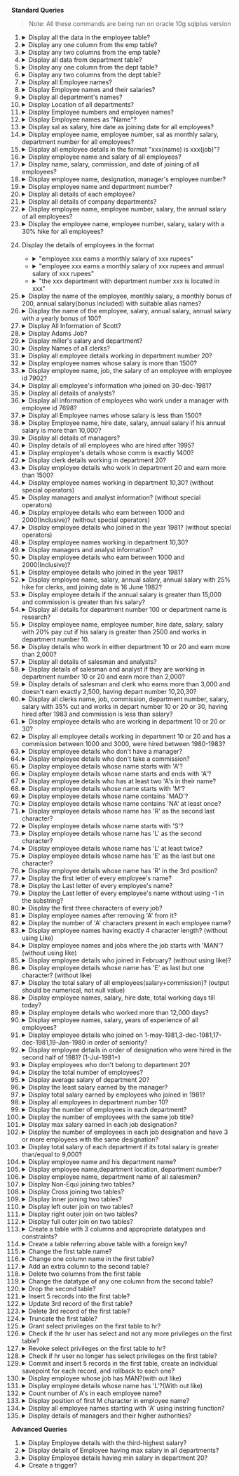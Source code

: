 **Standard Queries**

> Note: All these commands are being run on oracle 10g sqlplus version

1.  <details>
    <summary>
        Display all the data in the employee table?
    </summary>
    <img src="./img/Queries/1.png" alt="1st Ans">
    </details>

1.  <details>
    <summary>
        Display any one column from the emp table?
    </summary>
    <img src="./img/Queries/2.png" alt="2nd Ans">
    </details>

1.  <details>
    <summary>
        Display any two columns from the emp table?
    </summary>
    <img src="./img/Queries/3.png" alt="3rd Ans">
    </details>

1.  <details>
    <summary>
        Display all data from department table?
    </summary>
    <img src="./img/Queries/4.png" alt="4th Ans">
    </details>

1.  <details>
    <summary>
        Display any one column from the dept table?
    </summary>
    <img src="./img/Queries/5.png" alt="5th Ans">
    </details>

1.  <details>
    <summary>
        Display any two columns from the dept table?
    </summary>
    <img src="./img/Queries/6.png" alt="6th Ans">
    </details>

1.  <details>
    <summary>
        Display all Employee names?
    </summary>
    <img src="./img/Queries/7.png" alt="7th Ans">
    </details>

1.  <details>
    <summary>
        Display Employee names and their salaries?
    </summary>
    <img src="./img/Queries/8.png" alt="8th Ans">
    </details>

1.  <details>
    <summary>
        Display all department's names?
    </summary>
    <img src="./img/Queries/9.png" alt="9th Ans">
    </details>

1.  <details>
    <summary>
        Display Location of all departments?
    </summary>
    <img src="./img/Queries/10.png" alt="10th Ans">
    </details>

1.  <details>
    <summary>
        Display Employee numbers and employee names?
    </summary>
    <img src="./img/Queries/11.png" alt="11th Ans">
    </details>

1.  <details>
    <summary>
        Display Employee names as "Name"?
    </summary>
    <img src="./img/Queries/12.png" alt="12th Ans">
    </details>

1.  <details>
    <summary>
        Display sal as salary, hire date as joining date for all employees?
    </summary>
    <img src="./img/Queries/13.png" alt="13th Ans">
    </details>

1.  <details>
    <summary>
        Display employee name, employee number, sal as monthly salary, department number for all employees?
    </summary>
    <img src="./img/Queries/14.png" alt="14th Ans">
    </details>

1.  <details>
    <summary>
        Display all employee details in the format "xxx(name) is xxx(job)"?
    </summary>
    <img src="./img/Queries/15.png" alt="15th Ans">
    </details>

1.  <details>
    <summary>
        Display employee name and salary of all employees?
    </summary>
    <img src="./img/Queries/16.png" alt="16th Ans">
    </details>

1.  <details>
    <summary>
        Display name, salary, commission, and date of joining of all employees?
    </summary>
    <img src="./img/Queries/17.png" alt="17th Ans">
    </details>

1.  <details>
    <summary>
        Display employee name, designation, manager's employee number?
    </summary>
    <img src="./img/Queries/18.png" alt="18th Ans">
    </details>

1.  <details>
    <summary>
        Display employee name and department number?
    </summary>
    <img src="./img/Queries/19.png" alt="19th Ans">
    </details>

1.  <details>
    <summary>
        Display all details of each employee?
    </summary>
    <img src="./img/Queries/20.png" alt="20th Ans">
    </details>

1.  <details>
    <summary>
        Display all details of company departments?
    </summary>
    <img src="./img/Queries/21.png" alt="21st Ans">
    </details>

1.  <details>
    <summary>
        Display employee name, employee number, salary, the annual salary of all employees?
    </summary>
    <img src="./img/Queries/22.png" alt="22nd Ans">
    </details>

1.  <details>
    <summary>
        Display the employee name, employee number, salary, salary with a 30% hike for all employees?
    </summary>
    <img src="./img/Queries/23.png" alt="23rd Ans">
    </details>

1.  Display the details of employees in the format

    -   <details>
        <summary>
            "employee xxx earns a monthly salary of xxx rupees"
        </summary>
        <img src="./img/Queries/24-A.png" alt="24th Ans">
        </details>

    -   <details>
        <summary>
            "employee xxx earns a monthly salary of xxx rupees and annual salary of xxx rupees"
        </summary>
        <img src="./img/Queries/24-B.png" alt="24th Ans">
        </details>

    -   <details>
        <summary>
            "the xxx department with department number xxx is located in xxx"
        </summary>
        <img src="./img/Queries/24-C.png" alt="24th Ans">
        </details>

1.  <details>
    <summary>
        Display the name of the employee, monthly salary, a monthly bonus of 200, annual salary(bonus included) with suitable alias names?
    </summary>
    <img src="./img/Queries/25.png" alt="25th Ans">
    </details>

1.  <details>
    <summary>
        Display the name of the employee, salary, annual salary, annual salary with a yearly bonus of 100?
    </summary>
    <img src="./img/Queries/26.png" alt="26th Ans">
    </details>

1.  <details>
    <summary>
        Display All Information of Scott?
    </summary>
    <img src="./img/Queries/27.png" alt="27th Ans">
    </details>

1.  <details>
    <summary>
        Display Adams Job?
    </summary>
    <img src="./img/Queries/28.png" alt="28th Ans">
    </details>

1.  <details>
    <summary>
        Display miller's salary and department?
    </summary>
    <img src="./img/Queries/29.png" alt="29th Ans">
    </details>

1.  <details>
    <summary>
        Display Names of all clerks?
    </summary>
    <img src="./img/Queries/30.png" alt="30th Ans">
    </details>

1.  <details>
    <summary>
        Display all employee details working in department number 20?
    </summary>
    <img src="./img/Queries/31.png" alt="31st Ans">
    </details>

1.  <details>
    <summary>
        Display employee names whose salary is more than 1500?
    </summary>
    <img src="./img/Queries/32.png" alt="32nd Ans">
    </details>

1.  <details>
    <summary>
        Display employee name, job, the salary of an employee with employee id 7902?
    </summary>
    <img src="./img/Queries/33.png" alt="33rd Ans">
    </details>

1.  <details>
    <summary>
        Display all employee's information who joined on 30-dec-1981?
    </summary>
    <img src="./img/Queries/34.png" alt="34th Ans">
    </details>

1.  <details>
    <summary>
        Display all details of analysts?
    </summary>
    <img src="./img/Queries/35.png" alt="35th Ans">
    </details>

1.  <details>
    <summary>
        Display all information of employees who work under a manager with employee id 7698?
    </summary>
    <img src="./img/Queries/36.png" alt="36th Ans">
    </details>

1.  <details>
    <summary>
        Display all Employee names whose salary is less than 1500?
    </summary>
    <img src="./img/Queries/37.png" alt="37th Ans">
    </details>

1.  <details>
    <summary>
        Display Employee name, hire date, salary, annual salary if his annual salary is more than 10,000?
    </summary>
    <img src="./img/Queries/38.png" alt="38th Ans">
    </details>

1.  <details>
    <summary>
        Display all details of managers?
    </summary>
    <img src="./img/Queries/39.png" alt="39th Ans">
    </details>

1.  <details>
    <summary>
        Display details of all employees who are hired after 1995?
    </summary>
    <img src="./img/Queries/40.png" alt="40th Ans">
    </details>

1.  <details>
    <summary>
        Display employee's details whose comm is exactly 1400?
    </summary>
    <img src="./img/Queries/41.png" alt="41st Ans">
    </details>

1.  <details>
    <summary>
        Display clerk details working in department 20?
    </summary>
    <img src="./img/Queries/42.png" alt="42nd Ans">
    </details>

1.  <details>
    <summary>
        Display employee details who work in department 20 and earn more than 1500?
    </summary>
    <img src="./img/Queries/43.png" alt="43rd Ans">
    </details>

1.  <details>
    <summary>
        Display employee names working in department 10,30? (without special operators)
    </summary>
    <img src="./img/Queries/44.png" alt="44th Ans">
    </details>

1.  <details>
    <summary>
        Display managers and analyst information? (without special operators)
    </summary>
    <img src="./img/Queries/45.png" alt="45th Ans">
    </details>

1.  <details>
    <summary>
        Display employee details who earn between 1000 and 2000(Inclusive)? (without special operators)
    </summary>
    <img src="./img/Queries/46.png" alt="46th Ans">
    </details>

1.  <details>
    <summary>
        Display employee details who joined in the year 1981? (without special operators)
    </summary>
    <img src="./img/Queries/47.png" alt="47th Ans">
    </details>

1.  <details>
    <summary>
        Display employee names working in department 10,30?
    </summary>
    <img src="./img/Queries/48.png" alt="48th Ans">
    </details>

1.  <details>
    <summary>
        Display managers and analyst information?
    </summary>
    <img src="./img/Queries/49.png" alt="49th Ans">
    </details>

1.  <details>
    <summary>
        Display employee details who earn between 1000 and 2000(Inclusive)?
    </summary>
    <img src="./img/Queries/50.png" alt="50th Ans">
    </details>

1.  <details>
    <summary>
        Display employee details who joined in the year 1981?
    </summary>
    <img src="./img/Queries/51.png" alt="51st Ans">
    </details>

1.  <details>
    <summary>
        Display employee name, salary, annual salary, annual salary with 25% hike for clerks, and joining date is 16 June 1982?
    </summary>
    <img src="./img/Queries/52.png" alt="52nd Ans">
    </details>

1.  <details>
    <summary>
        Display employee details if the annual salary is greater than 15,000 and commission is greater than his salary?
    </summary>
    <img src="./img/Queries/53.png" alt="53rd Ans">
    </details>

1.  <details>
    <summary>
        Display all details for department number 100 or department name is research?
    </summary>
    <img src="./img/Queries/54.png" alt="54th Ans">
    </details>

1.  <details>
    <summary>
        Display employee name, employee number, hire date, salary, salary with 20% pay cut if his salary is greater than 2500 and works in department number 10.
    </summary>
    <img src="./img/Queries/55.png" alt="55th Ans">
    </details>

1.  <details>
    <summary>
        Display details who work in either department 10 or 20 and earn more than 2,000?
    </summary>
    <img src="./img/Queries/56.png" alt="56th Ans">
    </details>

1.  <details>
    <summary>
        Display all details of salesman and analysts?
    </summary>
    <img src="./img/Queries/57.png" alt="57th Ans">
    </details>

1.  <details>
    <summary>
        Display details of salesman and analyst if they are working in department number 10 or 20 and earn more than 2,000?
    </summary>
    <img src="./img/Queries/58.png" alt="58th Ans">
    </details>

1.  <details>
    <summary>
        Display details of salesman and clerk who earns more than 3,000 and doesn't earn exactly 2,500, having depart number 10,20,30?
    </summary>
    <img src="./img/Queries/59.png" alt="59th Ans">
    </details>

1.  <details>
    <summary>
        Display all clerks name, job, commission, department number, salary, salary with 35% cut and works in depart number 10 or 20 or 30, having hired after 1983 and commission is less than salary?
    </summary>
    <img src="./img/Queries/60.png" alt="60th Ans">
    </details>

1.  <details>
    <summary>
        Display employee details who are working in department 10 or 20 or 30?
    </summary>
    <img src="./img/Queries/61.png" alt="61st Ans">
    </details>

1.  <details>
    <summary>
        Display all employee details working in department 10 or 20 and has a commission between 1000 and 3000, were hired between 1980-1983?
    </summary>
    <img src="./img/Queries/62.png" alt="62nd Ans">
    </details>

1.  <details>
    <summary>
        Display employee details who don't have a manager?
    </summary>
    <img src="./img/Queries/63.png" alt="63rd Ans">
    </details>

1.  <details>
    <summary>
        Display employee details who don't take a commission?
    </summary>
    <img src="./img/Queries/64.png" alt="64th Ans">
    </details>

1.  <details>
    <summary>
        Display employee details whose name starts with 'A'?
    </summary>
    <img src="./img/Queries/65.png" alt="65th Ans">
    </details>

1.  <details>
    <summary>
        Display employee details whose name starts and ends with 'A'?
    </summary>
    <img src="./img/Queries/66.png" alt="66th Ans">
    </details>

1.  <details>
    <summary>
        Display employee details who has at least two 'A's in their name?
    </summary>
    <img src="./img/Queries/67.png" alt="67th Ans">
    </details>

1.  <details>
    <summary>
        Display employee details whose name starts with 'M'?
    </summary>
    <img src="./img/Queries/68.png" alt="68th Ans">
    </details>

1.  <details>
    <summary>
        Display employee details whose name contains 'MAD'?
    </summary>
    <img src="./img/Queries/69.png" alt="69th Ans">
    </details>

1.  <details>
    <summary>
        Display employee details whose name contains 'NA' at least once?
    </summary>
    <img src="./img/Queries/70.png" alt="70th Ans">
    </details>

1.  <details>
    <summary>
        Display employee details whose name has 'R' as the second last character?
    </summary>
    <img src="./img/Queries/71.png" alt="71st Ans">
    </details>

1.  <details>
    <summary>
        Display employee details whose name starts with 'S'?
    </summary>
    <img src="./img/Queries/72.png" alt="72nd Ans">
    </details>

1.  <details>
    <summary>
        Display employee details whose name has 'L' as the second character?
    </summary>
    <img src="./img/Queries/73.png" alt="73rd Ans">
    </details>

1.  <details>
    <summary>
        Display employee details whose name has 'L' at least twice?
    </summary>
    <img src="./img/Queries/74.png" alt="74th Ans">
    </details>

1.  <details>
    <summary>
       Display employee details whose name has 'E' as the last but one character?
    </summary>
    <img src="./img/Queries/75.png" alt="75th Ans">
    </details>

1.  <details>
    <summary>
        Display employee details whose name has 'R' in the 3rd position?
    </summary>
    <img src="./img/Queries/76.png" alt="76th Ans">
    </details>

1.  <details>
    <summary>
        Display the first letter of every employee's name?
    </summary>
    <img src="./img/Queries/77.png" alt="77th Ans">
    </details>

1.  <details>
    <summary>
        Display the Last letter of every employee's name?
    </summary>
    <img src="./img/Queries/78.png" alt="78th Ans">
    </details>

1.  <details>
    <summary>
        Display the Last letter of every employee's name without using -1 in the substring?
    </summary>
    <img src="./img/Queries/79.png" alt="79th Ans">
    </details>

1.  <details>
    <summary>
        Display the first three characters of every job?
    </summary>
    <img src="./img/Queries/80.png" alt="80th Ans">
    </details>

1.  <details>
    <summary>
        Display employee names after removing 'A' from it?
    </summary>
    <img src="./img/Queries/81.png" alt="81st Ans">
    </details>

1.  <details>
    <summary>
        Display the number of 'A' characters present in each employee name?
    </summary>
    <img src="./img/Queries/82.png" alt="82nd Ans">
    </details>

1.  <details>
    <summary>
        Display employee names having exactly 4 character length? (without using Like)
    </summary>
    <img src="./img/Queries/83.png" alt="83rd Ans">
    </details>

1.  <details>
    <summary>
        Display employee names and jobs where the job starts with 'MAN'?(without using like)
    </summary>
    <img src="./img/Queries/84.png" alt="84th Ans">
    </details>

1.  <details>
    <summary>
        Display employee details who joined in February? (without using like)?
    </summary>
    <img src="./img/Queries/85.png" alt="85th Ans">
    </details>

1.  <details>
    <summary>
        Display employee details whose name has 'E' as last but one character? (without like)
    </summary>
    <img src="./img/Queries/86.png" alt="86th Ans">
    </details>

1.  <details>
    <summary>
        Display the total salary of all employees(salary+commission)? (output should be numerical, not null value)
    </summary>
    <img src="./img/Queries/87.png" alt="87th Ans">
    </details>

1.  <details>
    <summary>
        Display employee names, salary, hire date, total working days till today?
    </summary>
    <img src="./img/Queries/88.png" alt="88th Ans">
    </details>

1.  <details>
    <summary>
        Display employee details who worked more than 12,000 days?
    </summary>
    <img src="./img/Queries/89.png" alt="89th Ans">
    </details>

1.  <details>
    <summary>
        Display employee names, salary, years of experience of all employees?
    </summary>
    <img src="./img/Queries/90.png" alt="90th Ans">
    </details>

1.  <details>
    <summary>
        Display employee details who joined on 1-may-1981,3-dec-1981,17-dec-1981,19-Jan-1980 in order of seniority?
    </summary>
    <img src="./img/Queries/91.png" alt="91st Ans">
    </details>

1.  <details>
    <summary>
        Display employee details in order of designation who were hired in the second half of 1981? (1-Jul-1981+)
    </summary>
    <img src="./img/Queries/92.png" alt="92nd Ans">
    </details>

1.  <details>
    <summary>
        Display employees who don't belong to department 20?
    </summary>
    <img src="./img/Queries/93.png" alt="93rd Ans">
    </details>

1.  <details>
    <summary>
        Display the total number of employees?
    </summary>
    <img src="./img/Queries/94.png" alt="94th Ans">
    </details>

1.  <details>
    <summary>
        Display average salary of department 20?
    </summary>
    <img src="./img/Queries/95.png" alt="95th Ans">
    </details>

1.  <details>
    <summary>
        Display the least salary earned by the manager?
    </summary>
    <img src="./img/Queries/96.png" alt="96th Ans">
    </details>

1.  <details>
    <summary>
        Display total salary earned by employees who joined in 1981?
    </summary>
    <img src="./img/Queries/97.png" alt="97th Ans">
    </details>

1.  <details>
    <summary>
        Display all employees in department number 10?
    </summary>
    <img src="./img/Queries/98.png" alt="98th Ans">
    </details>

1.  <details>
    <summary>
        Display the number of employees in each department?
    </summary>
    <img src="./img/Queries/99.png" alt="99th Ans">
    </details>

1.  <details>
    <summary>
        Display the number of employees with the same job title?
    </summary>
    <img src="./img/Queries/100.png" alt=100th Ans">
    </details>

1.  <details>
    <summary>
        Display max salary earned in each job designation?
    </summary>
    <img src="./img/Queries/101.png" alt="101st Ans">
    </details>

1.  <details>
    <summary>
        Display the number of employees in each job designation and have 3 or more employees with the same designation?
    </summary>
    <img src="./img/Queries/102.png" alt="102nd Ans">
    </details>

1.  <details>
    <summary>
        Display total salary of each department if its total salary is greater than/equal to 9,000?
    </summary>
    <img src="./img/Queries/103.png" alt="103 Ans">
    </details>

1.  <details>
    <summary>
        Display employee name and his department name?
    </summary>
    <img src="./img/Queries/104.png" alt="104 Ans">
    </details>

1.  <details>
    <summary>
        Display employee name,department location, department number?
    </summary>
    <img src="./img/Queries/105.png" alt="105 Ans">
    </details>

1.  <details>
    <summary>
        Display employee name, department name of all salesmen?
    </summary>
    <img src="./img/Queries/106.png" alt="106 Ans">
    </details>

1.  <details>
    <summary>
        Display Non-Equi joining two tables?
    </summary>
    <img src="./img/Queries/107.png" alt="107 Ans">
    </details>

1.  <details>
    <summary>
        Display Cross joining two tables?
    </summary>
    <img src="./img/Queries/108.png" alt="108 Ans">
    </details>

1.  <details>
    <summary>
        Display Inner joining two tables?
    </summary>
    <img src="./img/Queries/109.png" alt="109 Ans">
    </details>

1.  <details>
    <summary>
        Display left outer join on two tables?
    </summary>
    <img src="./img/Queries/110.png" alt="110 Ans">
    </details>

1.  <details>
    <summary>
        Display right outer join on two tables?
    </summary>
    <img src="./img/Queries/111.png" alt="111 Ans">
    </details>

1.  <details>
    <summary>
        Display full outer join on two tables?
    </summary>
    <img src="./img/Queries/112.png" alt="112 Ans">
    </details>

1.  <details>
    <summary>
        Create a table with 3 columns and appropriate datatypes and constraints?
    </summary>
    <img src="./img/Queries/113.png" alt="113 Ans">
    </details>

1.  <details>
    <summary>
        Create a table referring above table with a foreign key?
    </summary>
    <img src="./img/Queries/114.png" alt="114 Ans">
    </details>

1.  <details>
    <summary>
        Change the first table name?
    </summary>
    <img src="./img/Queries/115.png" alt="115 Ans">
    </details>

1.  <details>
    <summary>
        Change one column name in the first table?
    </summary>
    <img src="./img/Queries/116.png" alt="116 Ans">
    </details>

1.  <details>
    <summary>
        Add an extra column to the second table?
    </summary>
    <img src="./img/Queries/117.png" alt="117 Ans">
    </details>

1.  <details>
    <summary>
        Delete two columns from the first table
    </summary>
    <img src="./img/Queries/118.png" alt="118 Ans">
    </details>

1.  <details>
    <summary>
        Change the datatype of any one column from the second table?
    </summary>
    <img src="./img/Queries/119.png" alt="119 Ans">
    </details>

1.  <details>
    <summary>
        Drop the second table?
    </summary>
    <img src="./img/Queries/120.png" alt="120 Ans">
    </details>

1.  <details>
    <summary>
        Insert 5 records into the first table?
    </summary>
    <img src="./img/Queries/121.png" alt="121 Ans">
    </details>

1.  <details>
    <summary>
        Update 3rd record of the first table?
    </summary>
    <img src="./img/Queries/122.png" alt="122 Ans">
    </details>

1.  <details>
    <summary>
        Delete 3rd record of the first table?
    </summary>
    <img src="./img/Queries/123.png" alt="123 Ans">
    </details>

1.  <details>
    <summary>
        Truncate the first table?
    </summary>
    <img src="./img/Queries/124.png" alt="124 Ans">
    </details>

1.  <details>
    <summary>
        Grant select privileges on the first table to hr?
    </summary>
    <img src="./img/Queries/125.png" alt="125 Ans">
    </details>

1.  <details>
    <summary>
        Check if the hr user has select and not any more privileges on the first table?
    </summary>
    <img src="./img/Queries/126.png" alt="126 Ans">
    </details>

1.  <details>
    <summary>
        Revoke select privileges on the first table to hr?
    </summary>
    <img src="./img/Queries/127.png" alt="127 Ans">
    </details>

1.  <details>
    <summary>
        Check if hr user no longer has select privileges on the first table?
    </summary>
    <img src="./img/Queries/128.png" alt="128 Ans">
    </details>

1.  <details>
    <summary>
        Commit and insert 5 records in the first table, create an individual savepoint for each record, and rollback to each one?
    </summary>
    <img src="./img/Queries/129.png" alt="129 Ans">
    </details>

1.  <details>
    <summary>
        Display employee whose job has MAN?(with out like)
    </summary>
    <img src="./img/Queries/130.png" alt="130 Ans">
    </details>

1.  <details>
    <summary>
        Display employee details whose name has 'L'?(With out like)
    </summary>
    <img src="./img/Queries/131.png" alt="131 Ans">
    </details>

1.  <details>
    <summary>
        Count number of A's in each employee name?
    </summary>
    <img src="./img/Queries/132.png" alt="132 Ans">
    </details>

1.  <details>
    <summary>
        Display position of first M character in employee name?
    </summary>
    <img src="./img/Queries/133.png" alt="133 Ans">
    </details>

1.  <details>
    <summary>
        Display all employee names starting with 'A' using instring function?
    </summary>
    <img src="./img/Queries/134.png" alt="134 Ans">
    </details>

1.  <details>
    <summary>
        Display details of managers and their higher authorities?
    </summary>
    <img src="./img/Queries/135.png" alt="135 Ans">
    </details>

**Advanced Queries**

1.  <details>
    <summary>
        Display Employee details with the third-highest salary?
    </summary>
    <img src="./img/Queries/A-1.png" alt="A-1 Ans">
    </details>

2.  <details>
    <summary>
        Display details of Employee having max salary in all departments?
    </summary>
    <img src="./img/Queries/A-2.png" alt="A-2 Ans">
    </details>

3.  <details>
    <summary>
        Display Employee details having min salary in department 20?
    </summary>
    <img src="./img/Queries/A-3.png" alt="A-3 Ans">
    </details>

4.  <details>
    <summary>
        Create a trigger?
    </summary>
    <img src="./img/Queries/A-4.png" alt="A-4 Ans">
    </details>
